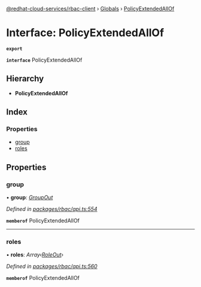 [@redhat-cloud-services/rbac-client](../README.md) › [Globals](../globals.md) › [PolicyExtendedAllOf](policyextendedallof.md)

# Interface: PolicyExtendedAllOf

**`export`** 

**`interface`** PolicyExtendedAllOf

## Hierarchy

* **PolicyExtendedAllOf**

## Index

### Properties

* [group](policyextendedallof.md#group)
* [roles](policyextendedallof.md#roles)

## Properties

###  group

• **group**: *[GroupOut](groupout.md)*

*Defined in [packages/rbac/api.ts:554](https://github.com/Hyperkid123/javascript-clients/blob/master/packages/rbac/api.ts#L554)*

**`memberof`** PolicyExtendedAllOf

___

###  roles

• **roles**: *Array‹[RoleOut](roleout.md)›*

*Defined in [packages/rbac/api.ts:560](https://github.com/Hyperkid123/javascript-clients/blob/master/packages/rbac/api.ts#L560)*

**`memberof`** PolicyExtendedAllOf
